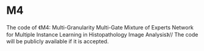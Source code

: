 # M4
The code of 《M4: Multi-Granularity Multi-Gate Mixture of Experts Network for Multiple Instance Learning in Histopathology Image Analysis》//
The code will be publicly available if it is accepted.
